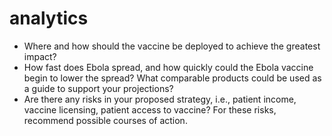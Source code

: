 # analytics
- Where and how should the vaccine be deployed to achieve the greatest impact?
- How fast does Ebola spread, and how quickly could the Ebola vaccine begin to lower the spread? What comparable products could be used as a guide to support your projections?
- Are there any risks in your proposed strategy, i.e., patient income, vaccine licensing, patient access to vaccine? For these risks, recommend possible courses of action.
